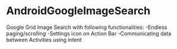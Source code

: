 AndroidGoogleImageSearch
========================
Google Grid Image Search with following functionalities:
-Endless paging/scrolling
-Settings icon on Action Bar
-Communicating data between Activities using intent

